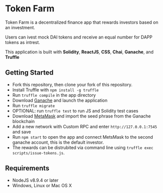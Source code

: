 # Token Farm

Token Farm is a decentralized finance app that rewards investors based on an investment.

Users can ivest mock DAI tokens and receive an equal number for DAPP tokens as intrest. 

This application is built with **Solidity**, **ReactJS**, **CSS**, **Chai**, **Ganache**, and **Truffle**

## Getting Started

- Fork this repository, then clone your fork of this repository.
- Install Truffle with `npm install -g truffle`
- Run `truffle compile` in the app directory
- Download [Ganache](https://www.trufflesuite.com/ganache) and launch the application 
- Run `truffle migrate` 
- OPTIONAL: run `truffle test` to run JS and Solidity test cases
- Download [MetaMask](https://metamask.io/) and import the seed phrase from the Ganache blockchain
- Add a new network with Custom RPC and enter `http://127.0.0.1:7545` and save
- Run `npm start` to open the app and connect MetsMask to the second ganache account, this is the default investor.
- The rewards can be distrubited via command line using `truffle exec scripts/issue-tokens.js`.




## Requirements
- NodeJS v8.9.4 or later
- Windows, Linux or Mac OS X
